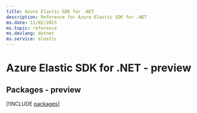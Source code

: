 ```yaml
---
title: Azure Elastic SDK for .NET
description: Reference for Azure Elastic SDK for .NET
ms.date: 11/02/2023
ms.topic: reference
ms.devlang: dotnet
ms.service: elastic
---
```

# Azure Elastic SDK for .NET - preview
## Packages - preview
[!INCLUDE [packages](elastic-index.md)]